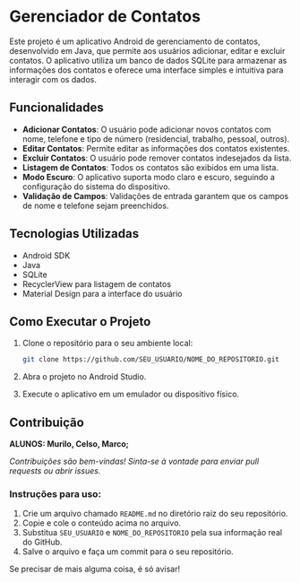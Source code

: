 # Gerenciador de Contatos

Este projeto é um aplicativo Android de gerenciamento de contatos, desenvolvido em Java, que permite aos usuários adicionar, editar e excluir contatos. O aplicativo utiliza um banco de dados SQLite para armazenar as informações dos contatos e oferece uma interface simples e intuitiva para interagir com os dados.

## Funcionalidades

- **Adicionar Contatos**: O usuário pode adicionar novos contatos com nome, telefone e tipo de número (residencial, trabalho, pessoal, outros).
- **Editar Contatos**: Permite editar as informações dos contatos existentes.
- **Excluir Contatos**: O usuário pode remover contatos indesejados da lista.
- **Listagem de Contatos**: Todos os contatos são exibidos em uma lista.
- **Modo Escuro**: O aplicativo suporta modo claro e escuro, seguindo a configuração do sistema do dispositivo.
- **Validação de Campos**: Validações de entrada garantem que os campos de nome e telefone sejam preenchidos.

## Tecnologias Utilizadas

- Android SDK
- Java
- SQLite
- RecyclerView para listagem de contatos
- Material Design para a interface do usuário

## Como Executar o Projeto

1. Clone o repositório para o seu ambiente local:
   ```bash
   git clone https://github.com/SEU_USUARIO/NOME_DO_REPOSITORIO.git
2. Abra o projeto no Android Studio.

3. Execute o aplicativo em um emulador ou dispositivo físico.

## Contribuição
**ALUNOS: Murilo, Celso, Marco;**

*Contribuições são bem-vindas! Sinta-se à vontade para enviar pull requests ou abrir issues.*


### Instruções para uso:

1. Crie um arquivo chamado `README.md` no diretório raiz do seu repositório.
2. Copie e cole o conteúdo acima no arquivo.
3. Substitua `SEU_USUARIO` e `NOME_DO_REPOSITORIO` pela sua informação real do GitHub.
4. Salve o arquivo e faça um commit para o seu repositório.

Se precisar de mais alguma coisa, é só avisar!
